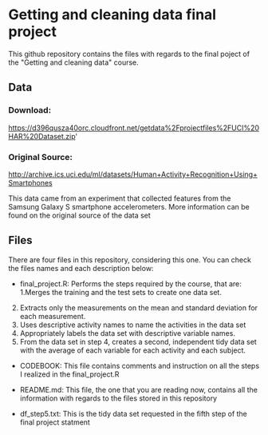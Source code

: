 # Getting and cleaning data final project

This  github repository contains the files with regards to the final poject of the "Getting and cleaning data" course.

## Data
### Download:
https://d396qusza40orc.cloudfront.net/getdata%2Fprojectfiles%2FUCI%20HAR%20Dataset.zip'
### Original Source:
http://archive.ics.uci.edu/ml/datasets/Human+Activity+Recognition+Using+Smartphones 

This data came from an experiment that collected features from the Samsung Galaxy S smartphone accelerometers. More information can be found on the original source of the data set

## Files
There are four files in this repository, considering this one. You can check the files names and each description below:
- final_project.R:
Performs the steps required by the course, that are:
1.Merges the training and the test sets to create one data set.
2. Extracts only the measurements on the mean and standard deviation for each measurement. 
3. Uses descriptive activity names to name the activities in the data set
4. Appropriately labels the data set with descriptive variable names. 
5. From the data set in step 4, creates a second, independent tidy data set with the average of each variable for each activity and each subject.

- CODEBOOK:
This file contains comments and instruction on all the steps I realized in the final_project.R

- README.md:
This file, the one that you are reading now, contains all the information with regards to the files stored in this repository

- df_step5.txt:
This is the tidy data set requested in the fifth step of the final project statment
